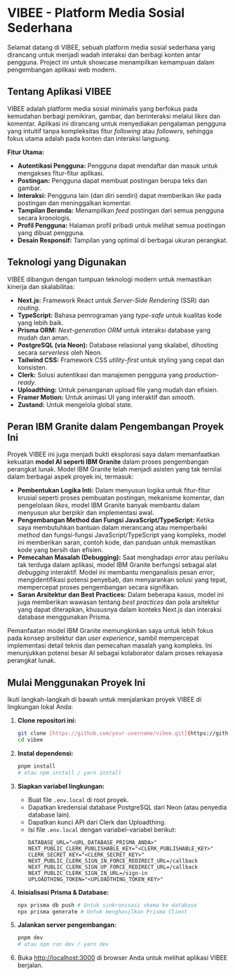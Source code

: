 # **VIBEE - Platform Media Sosial Sederhana**

Selamat datang di VIBEE, sebuah platform media sosial sederhana yang dirancang untuk menjadi wadah interaksi dan berbagi konten antar pengguna. Project ini untuk showcase menampilkan kemampuan dalam pengembangan aplikasi web modern.

## **Tentang Aplikasi VIBEE**

VIBEE adalah platform media sosial minimalis yang berfokus pada kemudahan berbagi pemikiran, gambar, dan berinteraksi melalui *likes* dan komentar. Aplikasi ini dirancang untuk menyediakan pengalaman pengguna yang intuitif tanpa kompleksitas fitur *following* atau *followers*, sehingga fokus utama adalah pada konten dan interaksi langsung.

**Fitur Utama:**

* **Autentikasi Pengguna:** Pengguna dapat mendaftar dan masuk untuk mengakses fitur-fitur aplikasi.
* **Postingan:** Pengguna dapat membuat postingan berupa teks dan gambar.
* **Interaksi:** Pengguna lain (dan diri sendiri) dapat memberikan *like* pada postingan dan meninggalkan komentar.
* **Tampilan Beranda:** Menampilkan *feed* postingan dari semua pengguna secara kronologis.
* **Profil Pengguna:** Halaman profil pribadi untuk melihat semua postingan yang dibuat pengguna.
* **Desain Responsif:** Tampilan yang optimal di berbagai ukuran perangkat.

## **Teknologi yang Digunakan**

VIBEE dibangun dengan tumpuan teknologi modern untuk memastikan kinerja dan skalabilitas:

* **Next.js:** Framework React untuk *Server-Side Rendering* (SSR) dan *routing*.
* **TypeScript:** Bahasa pemrograman yang *type-safe* untuk kualitas kode yang lebih baik.
* **Prisma ORM:** *Next-generation ORM* untuk interaksi database yang mudah dan aman.
* **PostgreSQL (via Neon):** Database relasional yang skalabel, dihosting secara *serverless* oleh Neon.
* **Tailwind CSS:** Framework CSS *utility-first* untuk styling yang cepat dan konsisten.
* **Clerk:** Solusi autentikasi dan manajemen pengguna yang *production-ready*.
* **Uploadthing:** Untuk penanganan upload file yang mudah dan efisien.
* **Framer Motion:** Untuk animasi UI yang interaktif dan *smooth*.
* **Zustand:** Untuk mengelola global state.

## **Peran IBM Granite dalam Pengembangan Proyek Ini**

Proyek VIBEE ini juga menjadi bukti eksplorasi saya dalam memanfaatkan kekuatan **model AI seperti IBM Granite** dalam proses pengembangan perangkat lunak. Model IBM Granite telah menjadi asisten yang tak ternilai dalam berbagai aspek proyek ini, termasuk:

* **Pembentukan Logika Inti:** Dalam menyusun logika untuk fitur-fitur krusial seperti proses pembuatan postingan, mekanisme komentar, dan pengelolaan *likes*, model IBM Granite banyak membantu dalam menyusun alur berpikir dan implementasi awal.
* **Pengembangan Method dan Fungsi JavaScript/TypeScript:** Ketika saya membutuhkan bantuan dalam merancang atau memperbaiki *method* dan fungsi-fungsi JavaScript/TypeScript yang kompleks, model ini memberikan saran, contoh kode, dan panduan untuk memastikan kode yang bersih dan efisien.
* **Pemecahan Masalah (Debugging):** Saat menghadapi *error* atau perilaku tak terduga dalam aplikasi, model IBM Granite berfungsi sebagai alat *debugging* interaktif. Model ini membantu menganalisis pesan *error*, mengidentifikasi potensi penyebab, dan menyarankan solusi yang tepat, mempercepat proses pengembangan secara signifikan.
* **Saran Arsitektur dan Best Practices:** Dalam beberapa kasus, model ini juga memberikan wawasan tentang *best practices* dan pola arsitektur yang dapat diterapkan, khususnya dalam konteks Next.js dan interaksi database menggunakan Prisma.

Pemanfaatan model IBM Granite memungkinkan saya untuk lebih fokus pada konsep arsitektur dan *user experience*, sambil mempercepat implementasi detail teknis dan pemecahan masalah yang kompleks. Ini menunjukkan potensi besar AI sebagai kolaborator dalam proses rekayasa perangkat lunak.

## **Mulai Menggunakan Proyek Ini**

Ikuti langkah-langkah di bawah untuk menjalankan proyek VIBEE di lingkungan lokal Anda:

1.  **Clone repositori ini:**
    ```bash
    git clone [https://github.com/your-username/vibee.git](https://github.com/your-username/vibee.git)
    cd vibee
    ```

2.  **Instal dependensi:**
    ```bash
    pnpm install
    # atau npm install / yarn install
    ```

3.  **Siapkan variabel lingkungan:**
    * Buat file `.env.local` di root proyek.
    * Dapatkan kredensial database PostgreSQL dari Neon (atau penyedia database lain).
    * Dapatkan kunci API dari Clerk dan Uploadthing.
    * Isi file `.env.local` dengan variabel-variabel berikut:
        ```env
        DATABASE_URL="<URL_DATABASE_PRISMA_ANDA>"
        NEXT_PUBLIC_CLERK_PUBLISHABLE_KEY="<CLERK_PUBLISHABLE_KEY>"
        CLERK_SECRET_KEY="<CLERK_SECRET_KEY>"
        NEXT_PUBLIC_CLERK_SIGN_IN_FORCE_REDIRECT_URL=/callback
        NEXT_PUBLIC_CLERK_SIGN_UP_FORCE_REDIRECT_URL=/callback
        NEXT_PUBLIC_CLERK_SIGN_IN_URL=/sign-in
        UPLOADTHING_TOKEN="<UPLOADTHING_TOKEN_KEY>"
        ```

4.  **Inisialisasi Prisma & Database:**
    ```bash
    npx prisma db push # Untuk sinkronisasi skema ke database
    npx prisma generate # Untuk menghasilkan Prisma Client
    ```

5.  **Jalankan server pengembangan:**
    ```bash
    pnpm dev
    # atau npm run dev / yarn dev
    ```

6.  Buka [http://localhost:3000](http://localhost:3000) di browser Anda untuk melihat aplikasi VIBEE berjalan.
